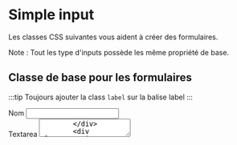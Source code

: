 # Simple input

Les classes CSS suivantes vous aident à créer des formulaires.

Note : Tout les type d'inputs possède les même propriété de base.

## Classe de base pour les formulaires

:::tip
Toujours ajouter la class `label` sur la balise label
:::

<div className="html-preview">
    <form style={{ maxWidth: "400px", margin: "2em auto"}}>
        <input type="hidden" name="_token" value="OTQFt40zNd496JX2e0YGzKcCXt4Sq68qkmVSLJYc" />
        <div class="input text first">
            <label className="label" htmlFor="auto_id_name">Nom</label>
            <input type="text" value="" name="name" id="auto_id_name" />
        </div>
        <div class="input textarea">
            <label className="label" htmlFor="auto_textarea">Textarea</label>
            <textarea type="textarea" value="" name="name" id="auto_textarea" placeholder="Exemple de textarea" />
        </div>
        <div className="input select ">
            <label className="label" htmlFor="auto_id_country_code">
                Choisir un pays
            </label>
            <select name="country_code" id="auto_id_country_code">
                <option value="FR">France</option>
                <option value="ES">Espagne</option>
                <option value="DE">Allemagne</option>
            </select>
        </div>
        <div className="input input-group radios">
            <label className="label">Newsletter frequency</label>
            <div className="radios-items inline">
                <div className="radio-item">
                    <input
                    className="radio"
                    type="radio"
                    defaultValue="daily"
                    name="newsletter_frequency"
                    id="auto_id_newsletter_frequency_daily"
                    />
                    <label htmlFor="auto_id_newsletter_frequency_daily" className="radio-label">
                    Daily
                    </label>
                </div>
                <div className="radio-item">
                    <input
                    className="radio"
                    type="radio"
                    defaultValue="weekly"
                    name="newsletter_frequency"
                    id="auto_id_newsletter_frequency_weekly"
                    defaultChecked="checked"
                    />
                    <label
                    htmlFor="auto_id_newsletter_frequency_weekly"
                    className="radio-label"
                    >
                    Weekly
                    </label>
                </div>
            </div>
        </div>
        <div className="input input-group checkboxes">
            <label className="label">Categories</label>
            <div className="checkboxes-items">
                <div className="checkbox-item is-switch">
                <input
                    className="checkbox"
                    type="checkbox"
                    defaultValue="cat_1"
                    name="categories[]"
                    id="auto_id_categories[]_cat_1"
                />
                <label htmlFor="auto_id_categories[]_cat_1" className="checkbox-label">
                    Categorie 1
                </label>
                </div>
                <div className="checkbox-item is-switch">
                <input
                    className="checkbox"
                    type="checkbox"
                    defaultValue="cat_2"
                    name="categories[]"
                    id="auto_id_categories[]_cat_2"
                />
                <label htmlFor="auto_id_categories[]_cat_2" className="checkbox-label">
                    Categorie 2
                </label>
                </div>
            </div>
        </div>
        <div className="btns">
            <button className="btn btn-primary btn-large" type="submit">
                C'est parti&nbsp;!
            </button>
        </div>
    </form>
</div>

```html title="HTML BLADE"
<x-form :action="route('contact.send')" style="max-width: 400px; margin: 3em auto 1em;">

    <x-form-input name="name" label="Nom" class="first" required />

    <x-form-input type="email" name="email" label="Email" required />

    <x-form-textarea name="message" label="Message" placeholder="Dutch Biography" required />


    <x-form-select name="country_code" label="Choisir un pays" :options="['FR' => 'France', 'ES' => 'Espagne', 'DE' => 'Allemagne']" />
    <x-form-select name="interests[]" :options="['FR' => 'France', 'ES' => 'Espagne', 'DE' => 'Allemagne']" label="Select your interests" multiple />


    <!-- Inline radio inputs -->
    <x-form-group name="newsletter_frequency" label="Newsletter frequency" inline type="radios">
        <x-form-radio name="newsletter_frequency" value="daily" label="Daily" />
        <x-form-radio name="newsletter_frequency" value="weekly" label="Weekly" default />
    </x-form-group>

    <x-form-group type="checkboxes" name="categories" label="Categories">
        <x-form-checkbox name="categories[]" :show-errors="false" label="Categorie 1" value="cat_1" switch />
        <x-form-checkbox name="categories[]" :show-errors="false" label="Categorie 2" value="cat_2" switch />
    </x-form-group>

    <div class="btns">
        <x-form-submit class="btn-large">C'est parti !</x-form-submit>
    </div>
</x-form>
```
